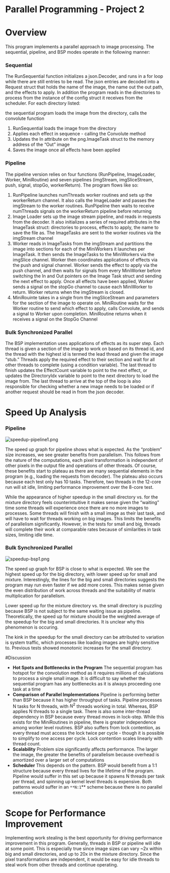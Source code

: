 # Parallel Programming - Project 2

# Overview

This program implements a parallel approach to image processing. The sequential, pipeline, and BSP modes operate in the following manner:

### Sequential

The RunSequential function initializes a json.Decoder, and runs in a for loop while there are still entries to be read. The json entries are decoded into a Request struct that holds the name of the image, the name out the out path, and the effects to apply. In addition the program reads in the directories to process from the instance of the config struct it receives from the scheduler. For each directory listed:

 the sequential program loads the image from the directory, calls the convolute function 

1. RunSequential loads the image from the directory
2. Applies each effect in sequence - calling the Convolute method
3. Updates the In attribute on the png.ImageTask struct to the memory address of the “Out” image
4. Saves the image once all effects have been applied

### Pipeline

The pipeline version relies on four functions (RunPipeline, ImageLoader, Worker, MiniRoutine) and seven pipelines (imgStream, imgSliceStream, push, signal, stopGo, workerReturn). The program flows like so:

1. RunPipeline launches numThreads worker routines and sets up the workerReturn channel. It also calls the ImageLoader and passes the imgStream to the worker routines. RunPipeline then waits to receive numThreads signals on the workerReturn pipeline before returning
2. Image Loader sets up the image stream pipeline, and reads in requests from the decoder. It also initializes a series of required attributes in the ImageTask struct: directories to process, effects to apply, the name to save the file as. The ImageTasks are sent to the worker routines via the imgStream channel
3. Worker reads in ImageTasks from the imgStream and partitions the image into sections for each of the MiniWorkers it launches per ImageTask. It then sends the ImageTasks to the MiniWorkers via the imgSlice channel. Worker then coordinates applications of effects via the push and signal channel. Worker sends the effect to apply via the push channel, and then waits for signals from every MiniWorker before switching the In and Out pointers on the Image Task struct and sending the next effect to apply. Once all effects have been applied, Worker sends a signal on the stopGo channel to cause each MiniWorker to return. Worker returns when the imgStream is closed.
4. MiniRouinte takes in a single from the imgSliceStream and parameters for the section of the image to operate on. MiniRoutine waits for the Worker routine to send which effect to apply, calls Convolute, and sends a signal to Worker upon completion. MiniRoutine returns when it receives a signal on the StopGo Channel

### Bulk Synchronized Parallel

The BSP implementation uses applications of effects as its super step. Each thread is given a section of the image to work on based on its thread id, and the thread with the highest id is termed the lead thread and given the image “stub.” Threads apply the required effect to their section and wait for all other threads to complete (using a condition variable). The last thread to finish updates the EffectCount variable to point to the next effect, or updates the DirectoryIdx variable to point to the next directory to load the image from. The last thread to arrive at the top of the loop is also responsible for checking whether a new image needs to be loaded or if another request should be read in from the json decoder.


# Speed Up Analysis

### Pipeline

![speedup-pipeline1.png](Parallel%20Programming%20-%20Project%202%20cffe52ade5ec449db91cf915356c83f4/speedup-pipeline1.png)

The speed up graph for pipeline shows what is expected. As the “problem” size increases, we see greater benefits from parallelism. This follows from the nature of the computations, each pixel transformation is independent of other pixels in the output file and operations of other threads. Of course, these benefits start to plateau as there are many sequential elements in the program (e.g., loading the requests from decoder). The plateau also occurs because each test only has 10 tasks. Therefore, two threads in the 12-core run will sit idle, limiting performance improvement over the 8-core test.

While the appearance of higher speedup in the small directory vs. for the mixture directory feels counterintuitive it makes sense given the “waiting” time some threads will experience once there are no more images to processes. Some threads will finish with a small image as their last task, and will have to wait for threads working on big images. This limits the benefits of parallelism significantly. However, in the tests for small and big, threads will complete their work at comparable rates because of similarities in task sizes, limiting idle time.

### Bulk Synchronized Parallel

![speedup-bsp1.png](Parallel%20Programming%20-%20Project%202%20cffe52ade5ec449db91cf915356c83f4/speedup-bsp1.png)

The speed up graph for BSP is close to what is expected. We see the highest speed up for the big directory, with lower speed up for small and mixture. Interestingly, the lines for the big and small directories suggests the program may run even faster if we add more cores. This makes sense given the even distribution of work across threads and the suitability of matrix multiplication for parallelism.

Lower speed up for the mixture directory vs. the small directory is puzzling because BSP is not subject to the same waiting issue as pipeline. Theoretically, the speed up for mixture should be the weighted average of the speedup for the big and small directories. It is unclear why this phenomenon is occuring.

The kink in the speedup for the small directory can be attributed to variation is system traffic, which processes like loading images are highly sensitive to. Previous tests showed monotonic increases for the small directory.

#Discussion
- **Hot Spots and Bottlenecks in the Program** The sequential program has hotspot for the convolution method as it requires millions of calculations to process a single small image. It is difficult to say whether the sequential program has any bottlenecks as it is always proceeding one task at a time
- **Comparison of Parallel Implementations** Pipeline is performing better than BSP because it has higher throughput of tasks. Pipeline processes N tasks for N threads, with $N^2$ threads working in total. Whereas, BSP applies N threads to a single task. There is also some inter-thread dependency in BSP because every thread moves in lock-step. While this exists for the MiniRoutines in pipeline, there is greater independence among worker level routines. BSP also suffers from lock contention, as every thread must access the lock twice per cycle - though it is possible to simplify to one access per cycle. Lock contention scales linearly with thread count.
- **Scalability** Problem size significantly affects performance. The larger the image, the greater the benefits of parallelism because overhead is amortized over a larger set of computations
- **Scheduler** This depends on the pattern. BSP would benefit from a 1:1 structure because every thread lives for the lifetime of the program. Pipeline would suffer in this set up because it spawns N threads per task per thread, and spinning up kernel level threads is expensive. Both patterns would suffer in an `**N:1`** scheme because there is no parallel execution

# Scope for Performance Improvement

Implementing work stealing is the best opportunity for driving performance improvement in this program. Generally, threads in BSP or pipeline will idle at some point. This is especially true since image sizes can vary ~2x within big and small directories, and up to 20x in the mixture directory. Since the pixel transformations are independent, it would be easy for idle threads to steal work from other threads and continue operating.
